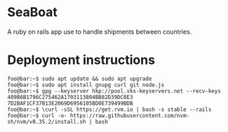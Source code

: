 # SeaBoat

A ruby on rails app use to handle shipments between countries. 

# Deployment instructions
```console
foo@bar:~$ sudo apt update && sudo apt upgrade
foo@bar:~$ sudo apt install gnupg curl git node.js
foo@bar:~$ gpg --keyserver hkp://pool.sks-keyservers.net --recv-keys 409B6B1796C275462A1703113804BB82D39DC0E3 7D2BAF1CF37B13E2069D6956105BD0E739499BDB
foo@bar:~$ \curl -sSL https://get.rvm.io | bash -s stable --rails
foo@bar:~$ curl -o- https://raw.githubusercontent.com/nvm-sh/nvm/v0.35.2/install.sh | bash

```

